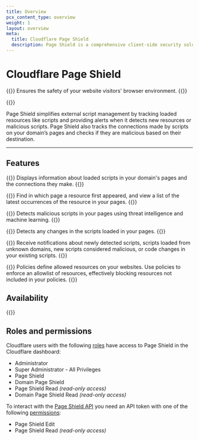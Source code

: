 ```yaml
---
title: Overview
pcx_content_type: overview
weight: 1
layout: overview
meta:
  title: Cloudflare Page Shield
  description: Page Shield is a comprehensive client-side security solution that allows you to ensure the safety of your website visitors' browser environment.
---
```


# Cloudflare Page Shield

{{<description>}}
Ensures the safety of your website visitors' browser environment.
{{</description>}}

{{<plan type="paid">}}

Page Shield simplifies external script management by tracking loaded resources like scripts and providing alerts when it detects new resources or malicious scripts. Page Shield also tracks the connections made by scripts on your domain’s pages and checks if they are malicious based on their destination.

---

## Features

{{<feature header="Monitors" href="/page-shield/detection/monitor-connections-scripts/" cta="Monitor resources">}}
Displays information about loaded scripts in your domain's pages and the connections they make.
{{</feature>}}

{{<feature header="Page attribution" href="/page-shield/detection/monitor-connections-scripts/#view-script-or-connection-details" cta="Find resource occurrences">}}
Find in which page a resource first appeared, and view a list of the latest occurrences of the resource in your pages.
{{</feature>}}

{{<feature header="Malicious script detection" href="/page-shield/detection/review-malicious-scripts/" cta="Review malicious scripts">}}
Detects malicious scripts in your pages using threat intelligence and machine learning.
{{</feature>}}

{{<feature header="Code change detection" href="/page-shield/detection/review-changed-scripts/" cta="Review changed scripts">}}
Detects any changes in the scripts loaded in your pages.
{{</feature>}}

{{<feature header="Alerts" href="/page-shield/detection/configure-alerts/" cta="Configure alerts">}}
Receive notifications about newly detected scripts, scripts loaded from unknown domains, new scripts considered malicious, or code changes in your existing scripts.
{{</feature>}}

{{<feature header="Policies" href="/page-shield/policies/">}}
Policies define allowed resources on your websites. Use policies to enforce an allowlist of resources, effectively blocking resources not included in your policies.
{{</feature>}}

## Availability

{{<feature-table id="security.page_shield">}}

## Roles and permissions

Cloudflare users with the following [roles](/fundamentals/account-and-billing/members/roles/) have access to Page Shield in the Cloudflare dashboard:

* Administrator
* Super Administrator - All Privileges
* Page Shield
* Domain Page Shield
* Page Shield Read _(read-only access)_
* Domain Page Shield Read _(read-only access)_

To interact with the [Page Shield API](/page-shield/reference/page-shield-api/) you need an API token with one of the following [permissions](/fundamentals/api/reference/permissions/):

* Page Shield Edit
* Page Shield Read _(read-only access)_
